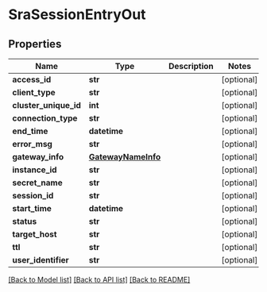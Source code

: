 # SraSessionEntryOut

## Properties
Name | Type | Description | Notes
------------ | ------------- | ------------- | -------------
**access_id** | **str** |  | [optional] 
**client_type** | **str** |  | [optional] 
**cluster_unique_id** | **int** |  | [optional] 
**connection_type** | **str** |  | [optional] 
**end_time** | **datetime** |  | [optional] 
**error_msg** | **str** |  | [optional] 
**gateway_info** | [**GatewayNameInfo**](GatewayNameInfo.md) |  | [optional] 
**instance_id** | **str** |  | [optional] 
**secret_name** | **str** |  | [optional] 
**session_id** | **str** |  | [optional] 
**start_time** | **datetime** |  | [optional] 
**status** | **str** |  | [optional] 
**target_host** | **str** |  | [optional] 
**ttl** | **str** |  | [optional] 
**user_identifier** | **str** |  | [optional] 

[[Back to Model list]](../README.md#documentation-for-models) [[Back to API list]](../README.md#documentation-for-api-endpoints) [[Back to README]](../README.md)


